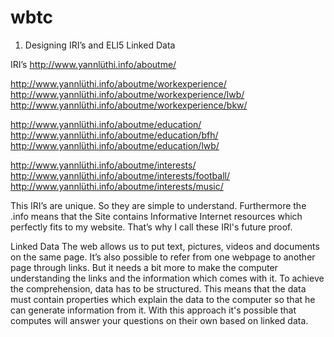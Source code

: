 # wbtc

1. Designing IRI’s and ELI5 Linked Data

IRI’s
http://www.yannlüthi.info/aboutme/

http://www.yannlüthi.info/aboutme/workexperience/
http://www.yannlüthi.info/aboutme/workexperience/lwb/
http://www.yannlüthi.info/aboutme/workexperience/bkw/

http://www.yannlüthi.info/aboutme/education/
http://www.yannlüthi.info/aboutme/education/bfh/
http://www.yannlüthi.info/aboutme/education/lwb/

http://www.yannlüthi.info/aboutme/interests/
http://www.yannlüthi.info/aboutme/interests/football/
http://www.yannlüthi.info/aboutme/interests/music/

This IRI’s are unique. So they are simple to understand. 
Furthermore the .info means that the Site contains Informative Internet resources which perfectly fits to my website.
That’s why I call these IRI's future proof. 

Linked Data
The web allows us to put text, pictures, videos and documents on the same page. It’s also possible to refer from one webpage to another page through links. But it needs a bit more to make the computer understanding the links and the information which comes with it. To achieve the comprehension, data has to be structured. This means that the data must contain properties which explain the data to the computer so that he can generate information from it. With this approach it's possible that computes will answer your questions on their own based on linked data.
